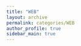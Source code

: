 ```yaml
---
title: "WEB"
layout: archive
permalink: categories/WEB
author_profile: true
sidebar_main: true
---
```

